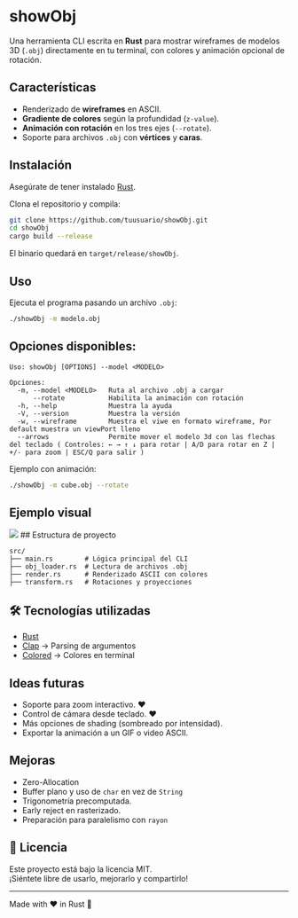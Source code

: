 # showObj

Una herramienta CLI escrita en **Rust** para mostrar wireframes de modelos 3D (`.obj`) directamente en tu terminal, con colores y animación opcional de rotación.

## Características

- Renderizado de **wireframes** en ASCII.
- **Gradiente de colores** según la profundidad (`z-value`).
- **Animación con rotación** en los tres ejes (`--rotate`).
- Soporte para archivos `.obj` con **vértices** y **caras**.

## Instalación

Asegúrate de tener instalado [Rust](https://www.rust-lang.org/tools/install).

Clona el repositorio y compila:

```bash
git clone https://github.com/tuusuario/showObj.git
cd showObj
cargo build --release
```

El binario quedará en `target/release/showObj`.

## Uso

Ejecuta el programa pasando un archivo `.obj`:

```bash
./showObj -m modelo.obj
```
## Opciones disponibles:

```
Uso: showObj [OPTIONS] --model <MODELO>

Opciones:
  -m, --model <MODELO>   Ruta al archivo .obj a cargar
      --rotate           Habilita la animación con rotación
  -h, --help             Muestra la ayuda
  -V, --version          Muestra la versión
  -w, --wireframe        Muestra el viwe en formato wireframe, Por default muestra un viewPort lleno
  --arrows               Permite mover el modelo 3d con las flechas del teclado ( Controles: ← → ↑ ↓ para rotar | A/D para rotar en Z | +/- para zoom | ESC/Q para salir )
```

Ejemplo con animación:

```bash
./showObj -m cube.obj --rotate
```

## Ejemplo visual
<img src="https://github.com/user-attachments/assets/5c096213-084e-4c09-8683-300c11a465f8">
## Estructura de proyecto

```
src/
├── main.rs        # Lógica principal del CLI
├── obj_loader.rs  # Lectura de archivos .obj
├── render.rs      # Renderizado ASCII con colores
├── transform.rs   # Rotaciones y proyecciones
```

## 🛠 Tecnologías utilizadas

- [Rust](https://www.rust-lang.org/)
- [Clap](https://docs.rs/clap/latest/clap/) → Parsing de argumentos
- [Colored](https://docs.rs/colored/latest/colored/) → Colores en terminal

## Ideas futuras

- Soporte para zoom interactivo. ❤️
- Control de cámara desde teclado. ❤️
- Más opciones de shading (sombreado por intensidad).
- Exportar la animación a un GIF o video ASCII.

## Mejoras
- Zero-Allocation
- Buffer plano y uso de `char` en vez de `String`
- Trigonometría precomputada.
- Early reject en rasterizado.
- Preparación para paralelismo con `rayon`
## 📜 Licencia

Este proyecto está bajo la licencia MIT.  
¡Siéntete libre de usarlo, mejorarlo y compartirlo!

---
Made with ❤️ in Rust 🦀
